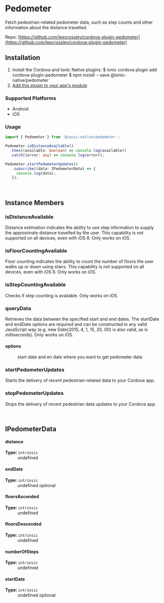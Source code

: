 # Pedometer 


Fetch pedestrian-related pedometer data,
such as step counts and other information about the distance travelled.


Repo: [https://github.com/leecrossley/cordova-plugin-pedometer](https://github.com/leecrossley/cordova-plugin-pedometer)



## Installation 

<ol>
<li>Install the Cordova and Ionic Native plugins:
<code-block language="shell">$ ionic cordova plugin add cordova-plugin-pedometer
$ npm install --save @ionic-native/pedometer
</code-block>
</li>
<li><a href="/docs/native/#Add_Plugins_to_Your_App_Module">Add this plugin to your app's module</a></li>
</ol>



### Supported Platforms

* Android
* iOS




### Usage


```typescript
import { Pedometer } from '@ionic-native/pedometer';

Pedometer.isDistanceAvailable()
  .then((available: boolean) => console.log(available))
  .catch((error: any) => console.log(error));

Pedometer.startPedometerUpdates()
   .subscribe((data: IPedometerData) => {
     console.log(data);
   });
```




<p><br></p>

## Instance Members

### isDistanceAvailable

Distance estimation indicates the ability to use step information to supply the approximate distance travelled by the user.
This capability is not supported on all devices, even with iOS 8.
Only works on iOS.

### isFloorCountingAvailable

Floor counting indicates the ability to count the number of floors the user walks up or down using stairs.
This capability is not supported on all devices, even with iOS 8.
Only works on iOS.

### isStepCountingAvailable

Checks if step counting is available. Only works on iOS.

### queryData

Retrieves the data between the specified start and end dates.
The startDate and endDate options are required and can be constructed in any valid JavaScript way
(e.g. new Date(2015, 4, 1, 15, 20, 00) is also valid, as is milliseconds).
Only works on iOS.

<dl>
<dt><h4>options</h4></dt>
<dd>start date and en date where you want to get pedometer data</dd>
</dl>

### startPedometerUpdates

Starts the delivery of recent pedestrian-related data to your Cordova app.

### stopPedometerUpdates

Stops the delivery of recent pedestrian data updates to your Cordova app.

<p><br></p>

## IPedometerData

<dl>
<dt><h4>distance</h4><strong>Type: </strong><code>intrinsic</code></dt>
<dd>undefined</dd><dt><h4>endDate</h4><strong>Type: </strong><code>intrinsic</code></dt>
<dd>undefined <span class="tag">optional</span></dd><dt><h4>floorsAscended</h4><strong>Type: </strong><code>intrinsic</code></dt>
<dd>undefined</dd><dt><h4>floorsDescended</h4><strong>Type: </strong><code>intrinsic</code></dt>
<dd>undefined</dd><dt><h4>numberOfSteps</h4><strong>Type: </strong><code>intrinsic</code></dt>
<dd>undefined</dd><dt><h4>startDate</h4><strong>Type: </strong><code>intrinsic</code></dt>
<dd>undefined <span class="tag">optional</span></dd>
</dl>

